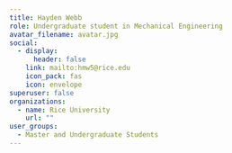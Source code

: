 ```yaml
---
title: Hayden Webb
role: Undergraduate student in Mechanical Engineering
avatar_filename: avatar.jpg
social:
  - display:
      header: false
    link: mailto:hmw5@rice.edu
    icon_pack: fas
    icon: envelope
superuser: false
organizations:
  - name: Rice University
    url: ""
user_groups:
  - Master and Undergraduate Students
---
```

